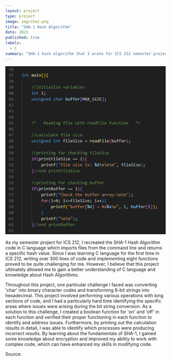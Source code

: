 ```yaml
---
layout: project
type: project
image: img/sha1.png
title: "SHA-1 Hash Algorithm"
date: 2023
published: true
labels:
  - C
summary: "SHA-1 hash algorithm that I wrote for ICS 212 semester project."
---
```


<img class="img-fluid" src="../img/raimuich_sha1.png">

As my semester project for ICS 212, I recreated the SHA-1 Hash Algorithm code in C language which imports files from the command line and returns a specific hash value. Since I was learning C language for the first time in ICS 212, writing over 300 lines of code and implementing eight functions proved to be quite challenging for me. However, I believe that this project ultimately allowed me to gain a better understanding of C language and knowledge about Hash Algorithms.

Throughout this project, one particular challenge I faced was converting 'char' into binary character codes and transforming 8-bit strings into hexadecimal. This project involved performing various operations with long sections of code, and I had a particularly hard time identifying the specific areas where issues were arising during the bit string conversion. As a solution to this challenge, I created a boolean function for 'on' and 'off' in each function and verified their proper functioning in each function to identify and address issues. Furthermore, by printing out the calculation results in detail, I was able to identify which processes were producing incorrect results. By learning about the fundamentals of SHA-1, I gained some knowledge about encryption and improved my ability to work with complex code, which can have enhanced my skills in modifying code.

Source: <a href="https://github.com/jogarces/ics-313-text-game">
